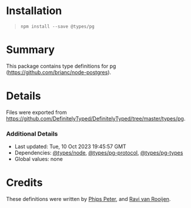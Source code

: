 # Installation
> `npm install --save @types/pg`

# Summary
This package contains type definitions for pg (https://github.com/brianc/node-postgres).

# Details
Files were exported from https://github.com/DefinitelyTyped/DefinitelyTyped/tree/master/types/pg.

### Additional Details
 * Last updated: Tue, 10 Oct 2023 19:45:57 GMT
 * Dependencies: [@types/node](https://npmjs.com/package/@types/node), [@types/pg-protocol](https://npmjs.com/package/@types/pg-protocol), [@types/pg-types](https://npmjs.com/package/@types/pg-types)
 * Global values: none

# Credits
These definitions were written by [Phips Peter](https://github.com/pspeter3), and [Ravi van Rooijen](https://github.com/HoldYourWaffle).
